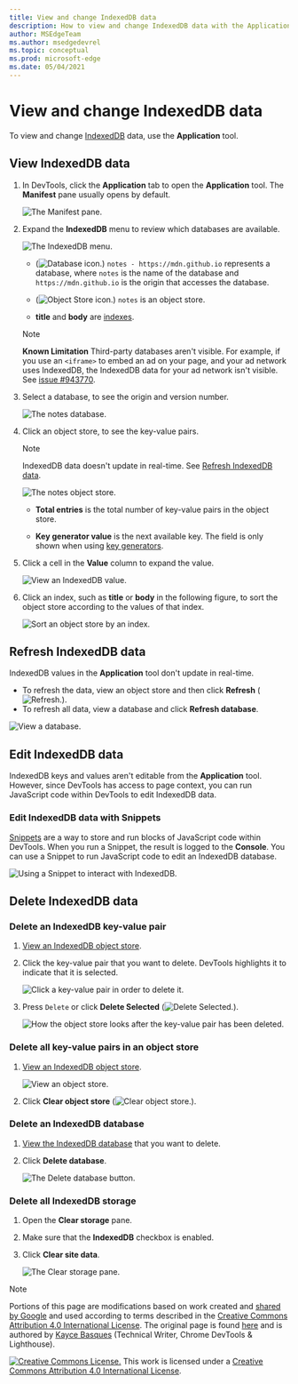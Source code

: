 ```yaml
---
title: View and change IndexedDB data
description: How to view and change IndexedDB data with the Application panel and Snippets.
author: MSEdgeTeam
ms.author: msedgedevrel
ms.topic: conceptual
ms.prod: microsoft-edge
ms.date: 05/04/2021
---
```

<!-- Copyright Kayce Basques

   Licensed under the Apache License, Version 2.0 (the "License");
   you may not use this file except in compliance with the License.
   You may obtain a copy of the License at

       https://www.apache.org/licenses/LICENSE-2.0

   Unless required by applicable law or agreed to in writing, software
   distributed under the License is distributed on an "AS IS" BASIS,
   WITHOUT WARRANTIES OR CONDITIONS OF ANY KIND, either express or implied.
   See the License for the specific language governing permissions and
   limitations under the License.  -->
# View and change IndexedDB data

To view and change [IndexedDB](https://developer.mozilla.org/docs/Web/API/IndexedDB_API) data, use the **Application** tool.


<!-- ====================================================================== -->
## View IndexedDB data

1. In DevTools, click the **Application** tab to open the **Application** tool.  The **Manifest** pane usually opens by default.

   ![The Manifest pane.](../media/storage-application-manifest-empty.msft.png)

1. Expand the **IndexedDB** menu to review which databases are available.

   ![The IndexedDB menu.](../media/storage-application-storage-indexeddb.msft.png)

   * (![Database icon.](../media/database-icon.msft.png)) `notes - https://mdn.github.io` represents a database, where `notes` is the name of the database and `https://mdn.github.io` is the origin that accesses the database.

   * (![Object Store icon.](../media/object-store-icon.msft.png)) `notes` is an object store.

   *  **title** and **body** are [indexes](https://developer.mozilla.org/docs/Web/API/IndexedDB_API/Using_IndexedDB#Using_an_index).

   > [!NOTE]
   > **Known Limitation**  Third-party databases aren't visible.  For example, if you use an `<iframe>` to embed an ad on your page, and your ad network uses IndexedDB, the IndexedDB data for your ad network isn't visible.  See [issue #943770](https://crbug.com/943770).

1. Select a database, to see the origin and version number.

   ![The notes database.](../media/storage-application-storage-indexeddb-notes_db.msft.png)

1. Click an object store, to see the key-value pairs.

   > [!NOTE]
   > IndexedDB data doesn't update in real-time.  See [Refresh IndexedDB data](#refresh-indexeddb-data).

   ![The notes object store.](../media/storage-application-storage-indexeddb-notes_db-notes_os.msft.png)

   *  **Total entries** is the total number of key-value pairs in the object store.

   *  **Key generator value** is the next available key.  The field is only shown when using [key generators](https://developer.mozilla.org/docs/Web/API/IndexedDB_API/Basic_Concepts_Behind_IndexedDB#gloss_keygenerator).

1. Click a cell in the **Value** column to expand the value.

   ![View an IndexedDB value.](../media/storage-application-storage-indexeddb-notes_db-notes_os-edge-chromium.msft.png)

1. Click an index, such as **title** or **body** in the following figure, to sort the object store according to the values of that index.

   ![Sort an object store by an index.](../media/storage-application-storage-indexeddb-notes_db-notes_os-title.msft.png)


<!-- ====================================================================== -->
## Refresh IndexedDB data

IndexedDB values in the **Application** tool don't update in real-time.

*  To refresh the data, view an object store and then click **Refresh** (![Refresh.](../media/reload-icon.msft.png)).
*  To refresh all data, view a database and click **Refresh database**.

![View a database.](../media/storage-application-storage-indexeddb-notes_db-notes_os-refresh-database.msft.png)


<!-- ====================================================================== -->
## Edit IndexedDB data

IndexedDB keys and values aren't editable from the **Application** tool.  However, since DevTools has access to page context, you can run JavaScript code within DevTools to edit IndexedDB data.

### Edit IndexedDB data with Snippets

[Snippets](../javascript/snippets.md) are a way to store and run blocks of JavaScript code within DevTools.  When you run a Snippet, the result is logged to the **Console**.  You can use a Snippet to run JavaScript code to edit an IndexedDB database.

![Using a Snippet to interact with IndexedDB.](../media/storage-sources-snippets-indexeddb-output.msft.png)


<!-- ====================================================================== -->
## Delete IndexedDB data

### Delete an IndexedDB key-value pair

1. [View an IndexedDB object store](#view-indexeddb-data).

1. Click the key-value pair that you want to delete.  DevTools highlights it to indicate that it is selected.

   ![Click a key-value pair in order to delete it.](../media/storage-application-storage-indexeddb-notes_db-notes_os2.msft.png)

1. Press `Delete` or click **Delete Selected** (![Delete Selected.](../media/delete-icon.msft.png)).

   ![How the object store looks after the key-value pair has been deleted.](../media/storage-application-storage-indexeddb-notes_db-notes_os-delete-selected.msft.png)

### Delete all key-value pairs in an object store

1. [View an IndexedDB object store](#view-indexeddb-data).

   ![View an object store.](../media/storage-application-storage-indexeddb-notes_db-notes_os-clear-object-store.msft.png)

1. Click **Clear object store** (![Clear object store.](../media/clear-icon.msft.png)).

### Delete an IndexedDB database

1. [View the IndexedDB database](#view-indexeddb-data) that you want to delete.

1. Click **Delete database**.

   ![The Delete database button.](../media/storage-application-storage-indexeddb-notes_db-delete-database.msft.png)

### Delete all IndexedDB storage

1. Open the **Clear storage** pane.

1. Make sure that the **IndexedDB** checkbox is enabled.

1. Click **Clear site data**.

   ![The Clear storage pane.](../media/storage-application-clear-storage-indexeddb-clear-site-data.msft.png)


<!-- ====================================================================== -->
> [!NOTE]
> Portions of this page are modifications based on work created and [shared by Google](https://developers.google.com/terms/site-policies) and used according to terms described in the [Creative Commons Attribution 4.0 International License](https://creativecommons.org/licenses/by/4.0).
> The original page is found [here](https://developer.chrome.com/docs/devtools/storage/indexeddb/) and is authored by [Kayce Basques](https://developers.google.com/web/resources/contributors#kayce-basques) (Technical Writer, Chrome DevTools \& Lighthouse).

[![Creative Commons License.](../../media/cc-logo/88x31.png)](https://creativecommons.org/licenses/by/4.0)
This work is licensed under a [Creative Commons Attribution 4.0 International License](https://creativecommons.org/licenses/by/4.0).
